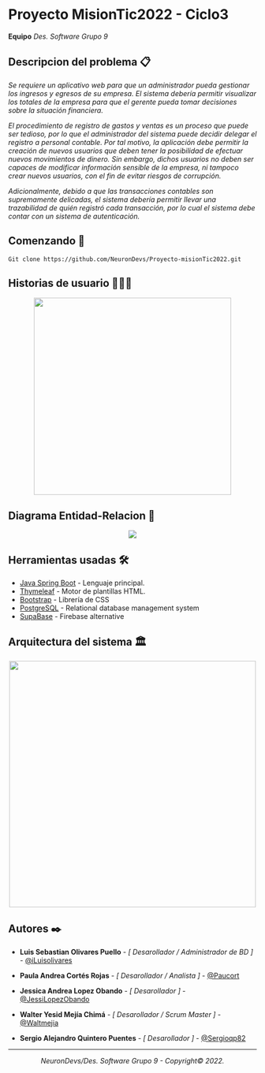 # Proyecto MisionTic2022 - Ciclo3 


<b> Equipo</b> _Des. Software Grupo 9_

## Descripcion del problema 📋


_Se requiere un aplicativo web para que un administrador pueda gestionar los ingresos y egresos de su empresa. El sistema debería permitir visualizar los totales de la empresa para que el gerente pueda tomar decisiones sobre la situación financiera._

_El procedimiento de registro de gastos y ventas es un proceso que puede ser tedioso, por lo que el administrador del sistema puede decidir delegar el registro a personal contable. Por tal motivo, la aplicación debe permitir la creación de nuevos usuarios que deben tener la posibilidad de efectuar nuevos movimientos de dinero. Sin embargo, dichos usuarios no deben ser capaces de modificar información sensible de la empresa, ni tampoco crear nuevos usuarios, con el fin de evitar riesgos de corrupción._

_Adicionalmente, debido a que las transacciones contables son supremamente delicadas, el sistema debería permitir llevar una trazabilidad de quién registró cada transacción, por lo cual el sistema debe contar con un sistema de autenticación._

## Comenzando 🚀
```
Git clone https://github.com/NeuronDevs/Proyecto-misionTic2022.git
```


## Historias de usuario 👨🏻‍💻

<p align="center"> <img height="400"  src= "https://i.ibb.co/K9PCWty/Captura-de-Pantalla-2022-08-30-a-la-s-22-41-13.png"/> </p>



## Diagrama Entidad-Relacion 🧩

<p align="center"> <img  src= "https://i.ibb.co/WG18XJK/Diagrama-Entidad-Relaci-n.png"/> </p>


## Herramientas usadas 🛠
* [Java Spring Boot](https://spring.io/projects/spring-boot) - Lenguaje principal.
* [Thymeleaf](https://www.thymeleaf.org/) - Motor de plantillas HTML.
* [Bootstrap](https://getbootstrap.com/) - Librería de CSS
* [PostgreSQL](https://www.postgresql.org/) - Relational database management system
* [SupaBase](https://supabase.com/) - Firebase alternative

## Arquitectura del sistema 🏛

<p align="center"> <img height="500" src= "https://i.ibb.co/bJWYv3h/k-JIZ4-xh-zy-Bmk-F-zh-Aa-Lu-Bu-NJ7-QC435.png"/> </p>


## Autores ✒️

* **Luis Sebastian Olivares Puello** - *[ Desarollador / Administrador de BD ]* - [@iLuisolivares](https://github.com/iluisolivares)

* **Paula Andrea Cortés Rojas** - *[ Desarollador / Analista ]* - [@Paucort](https://github.com/Paucort)

* **Jessica Andrea Lopez Obando** - *[ Desarollador ]* - [@JessiLopezObando](https://github.com/JessiLopezObando)

* **Walter Yesid Mejía Chimá** - *[ Desarollador / Scrum Master ]* - [@Waltmejia](https://github.com/waltmejia)

* **Sergio Alejandro Quintero Puentes** - *[ Desarollador ]* - [@Sergioqp82](https://github.com/sergioqp82)

---

_<p align="center">NeuronDevs/Des. Software Grupo 9 - Copyright© 2022.</p>_


